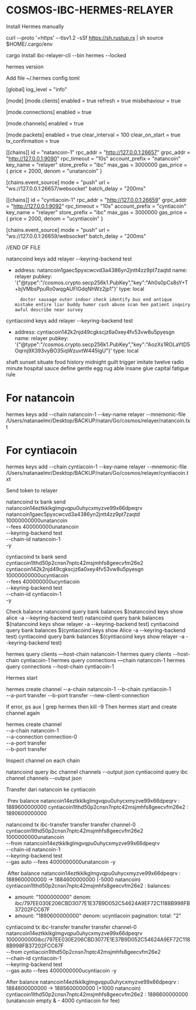 # COSMOS-IBC-HERMES-RELAYER


Install Hermes manually

curl --proto '=https' --tlsv1.2 -sSf https://sh.rustup.rs | sh
source $HOME/.cargo/env

cargo install ibc-relayer-cli --bin hermes --locked

hermes version

Add file ~/.hermes config.toml

[global]
log_level = "info"

[mode]
[mode.clients]
enabled = true
refresh = true
misbehaviour = true

[mode.connections]
enabled = true

[mode.channels]
enabled = true

[mode.packets]
enabled = true
clear_interval = 100
clear_on_start = true
tx_confirmation = true

[[chains]]
id = "natancoin-1"
rpc_addr = "http://127.0.0.1:26657"
grpc_addr = "http://127.0.0.1:9090"
rpc_timeout = "10s"
account_prefix = "natancoin"
key_name = "relayer"
store_prefix = "ibc"
max_gas = 3000000
gas_price = { price = 2000, denom = "unatancoin" }

  [chains.event_source]
  mode = "push"
  url = "ws://127.0.0.1:26657/websocket"
  batch_delay = "200ms"

[[chains]]
id = "cyntiacoin-1"
rpc_addr = "http://127.0.0.1:26659"
grpc_addr = "http://127.0.0.1:9092"
rpc_timeout = "10s"
account_prefix = "cyntiacoin"
key_name = "relayer"
store_prefix = "ibc"
max_gas = 3000000
gas_price = { price = 2000, denom = "ucyntiacoin" }

  [chains.event_source]
  mode = "push"
  url = "ws://127.0.0.1:26659/websocket"
  batch_delay = "200ms"


//END OF FILE

natancoind keys add relayer --keyring-backend test

- address: natancoin1gaec5pyxcwcvd3a4386yn2jntt4zz9pt7zaqtd
   name: relayer
   pubkey: '{"@type":"/cosmos.crypto.secp256k1.PubKey","key":"Ah0s0pCs8sY+T+bjVMbsPpuRo0wqgAUFIGdqNhWz2jp1"}'
   type: local

        doctor sausage outer indoor check identify bus end antique mistake entire liar buddy humor cash abuse scan hen patient inquiry awful describe near survey


cyntiacoind keys add relayer --keyring-backend test

- address: cyntiacoin142k2njd49cgkscjz6a0xey4fv53vw8u5pyesgn
  name: relayer
  pubkey: '{"@type":"/cosmos.crypto.secp256k1.PubKey","key":"AozXs1ROLaYtD5Oqrnj9X393vyBO35iqWzuvtW445lgU"}'
  type: local


shaft sunset situate food history midnight guilt trigger imitate twelve radio minute hospital sauce define gentle egg rug able insane glue capital fatigue rule



# For natancoin
hermes keys add --chain natancoin-1 --key-name relayer --mnemonic-file /Users/natanaelmr/Desktop/BACKUP/natan/Go/cosmos/relayer/natancoin.txt

# For cyntiacoin
hermes keys add --chain cyntiacoin-1 --key-name relayer --mnemonic-file /Users/natanaelmr/Desktop/BACKUP/natan/Go/cosmos/relayer/cyntiacoin.txt


Send token to relayer

 natancoind tx bank send \
  natancoin14eztkklkglmgvqpu0uhycxmyzve99x66dpeqrv \
  natancoin1gaec5pyxcwcvd3a4386yn2jntt4zz9pt7zaqtd \
  10000000000unatancoin \
  --fees 400000000unatancoin \
  --keyring-backend test \
  --chain-id natancoin-1 \
  -y

 cyntiacoind tx bank send \
  cyntiacoin1lthd50p2cnsn7nptc42msjmhfs8geecvfm26e2 \
  cyntiacoin142k2njd49cgkscjz6a0xey4fv53vw8u5pyesgn \
  10000000000ucyntiacoin \
  --fees 400000000ucyntiacoin \
  --keyring-backend test \
  --chain-id cyntiacoin-1 \
  -y

Check balance 
natancoind query bank balances $(natancoind keys show alice -a --keyring-backend test)
natancoind query bank balances $(natancoind keys show relayer -a --keyring-backend test)
cyntiacoind query bank balances $(cyntiacoind keys show Alice -a --keyring-backend test)
cyntiacoind query bank balances $(cyntiacoind keys show relayer -a --keyring-backend test)


hermes query clients —host-chain natancoin-1
hermes query clients --host-chain cyntiacoin-1
hermes query connections —chain natancoin-1
hermes query connections --host-chain cyntiacoin-1

Hermes start

hermes create channel --a-chain natancoin-1 --b-chain cyntiacoin-1 \
  --a-port transfer --b-port transfer --new-client-connection

If error, ps aux | grep hermes then kill -9 <PID>
Then hermes start and create channel again

hermes create channel \
  --a-chain natancoin-1 \
  --a-connection connection-0 \
  --a-port transfer \
  --b-port transfer


Inspect channel on each chain

natancoind query ibc channel channels --output json
cyntiacoind query ibc channel channels --output json


Transfer dari natancoin ke cyntiacoin

 Prev balance
natancoin14eztkklkglmgvqpu0uhycxmyzve99x66dpeqrv : 1889600000000
cyntiacoin1lthd50p2cnsn7nptc42msjmhfs8geecvfm26e2 : 1890600000000


natancoind tx ibc-transfer transfer transfer channel-0 \
  cyntiacoin1lthd50p2cnsn7nptc42msjmhfs8geecvfm26e2 1000000000unatancoin \
  --from natancoin14eztkklkglmgvqpu0uhycxmyzve99x66dpeqrv \
  --chain-id natancoin-1 \
  --keyring-backend test \
  --gas auto --fees 4000000000unatancoin -y

 After balance
natancoin14eztkklkglmgvqpu0uhycxmyzve99x66dpeqrv : 1889600000000 -> 1884600000000 (-5000 natancoin)
cyntiacoin1lthd50p2cnsn7nptc42msjmhfs8geecvfm26e2 : 
balances:
- amount: "1000000000"
  denom: ibc/797EE030E206CBD3077E1E37B9D052C54624A9EF72C1188B998FB37202FCC67F
- amount: "1890600000000"
  denom: ucyntiacoin
pagination:
  total: "2"

cyntiacoind tx ibc-transfer transfer transfer channel-0 \
  natancoin14eztkklkglmgvqpu0uhycxmyzve99x66dpeqrv 1000000000ibc/797EE030E206CBD3077E1E37B9D052C54624A9EF72C1188B998FB37202FCC67F\
  --from cyntiacoin1lthd50p2cnsn7nptc42msjmhfs8geecvfm26e2 \
  --chain-id cyntiacoin-1 \
  --keyring-backend test \
  --gas auto --fees 4000000000ucyntiacoin -y


After balance
natancoin14eztkklkglmgvqpu0uhycxmyzve99x66dpeqrv : 1884600000000 -> 1885600000000 (+1000 natancoin)
cyntiacoin1lthd50p2cnsn7nptc42msjmhfs8geecvfm26e2 : 1886600000000 (unatancoin empty & - 4000 cyntiacoin for fee)
